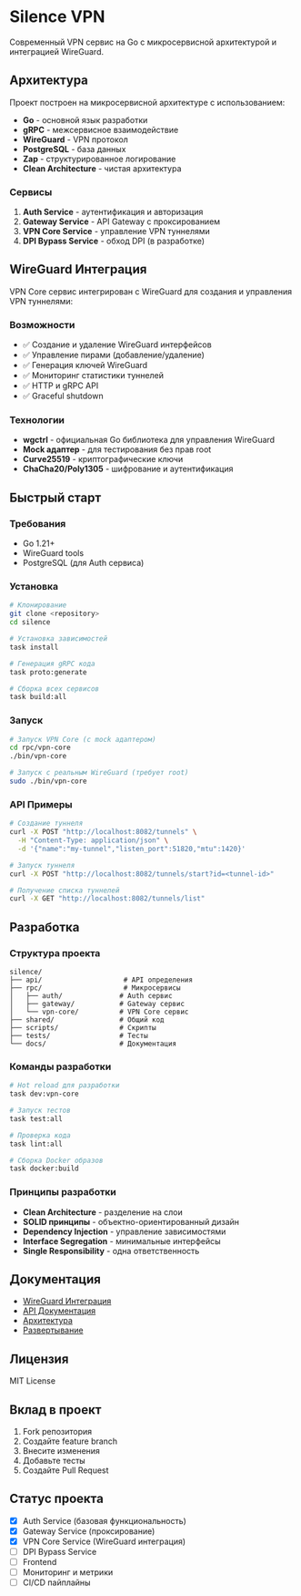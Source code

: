 # Silence VPN

Современный VPN сервис на Go с микросервисной архитектурой и интеграцией WireGuard.

## Архитектура

Проект построен на микросервисной архитектуре с использованием:

- **Go** - основной язык разработки
- **gRPC** - межсервисное взаимодействие
- **WireGuard** - VPN протокол
- **PostgreSQL** - база данных
- **Zap** - структурированное логирование
- **Clean Architecture** - чистая архитектура

### Сервисы

1. **Auth Service** - аутентификация и авторизация
2. **Gateway Service** - API Gateway с проксированием
3. **VPN Core Service** - управление VPN туннелями
4. **DPI Bypass Service** - обход DPI (в разработке)

## WireGuard Интеграция

VPN Core сервис интегрирован с WireGuard для создания и управления VPN туннелями:

### Возможности

- ✅ Создание и удаление WireGuard интерфейсов
- ✅ Управление пирами (добавление/удаление)
- ✅ Генерация ключей WireGuard
- ✅ Мониторинг статистики туннелей
- ✅ HTTP и gRPC API
- ✅ Graceful shutdown

### Технологии

- **wgctrl** - официальная Go библиотека для управления WireGuard
- **Mock адаптер** - для тестирования без прав root
- **Curve25519** - криптографические ключи
- **ChaCha20/Poly1305** - шифрование и аутентификация

## Быстрый старт

### Требования

- Go 1.21+
- WireGuard tools
- PostgreSQL (для Auth сервиса)

### Установка

```bash
# Клонирование
git clone <repository>
cd silence

# Установка зависимостей
task install

# Генерация gRPC кода
task proto:generate

# Сборка всех сервисов
task build:all
```

### Запуск

```bash
# Запуск VPN Core (с mock адаптером)
cd rpc/vpn-core
./bin/vpn-core

# Запуск с реальным WireGuard (требует root)
sudo ./bin/vpn-core
```

### API Примеры

```bash
# Создание туннеля
curl -X POST "http://localhost:8082/tunnels" \
  -H "Content-Type: application/json" \
  -d '{"name":"my-tunnel","listen_port":51820,"mtu":1420}'

# Запуск туннеля
curl -X POST "http://localhost:8082/tunnels/start?id=<tunnel-id>"

# Получение списка туннелей
curl -X GET "http://localhost:8082/tunnels/list"
```

## Разработка

### Структура проекта

```
silence/
├── api/                    # API определения
├── rpc/                    # Микросервисы
│   ├── auth/              # Auth сервис
│   ├── gateway/           # Gateway сервис
│   └── vpn-core/          # VPN Core сервис
├── shared/                # Общий код
├── scripts/               # Скрипты
├── tests/                 # Тесты
└── docs/                  # Документация
```

### Команды разработки

```bash
# Hot reload для разработки
task dev:vpn-core

# Запуск тестов
task test:all

# Проверка кода
task lint:all

# Сборка Docker образов
task docker:build
```

### Принципы разработки

- **Clean Architecture** - разделение на слои
- **SOLID принципы** - объектно-ориентированный дизайн
- **Dependency Injection** - управление зависимостями
- **Interface Segregation** - минимальные интерфейсы
- **Single Responsibility** - одна ответственность

## Документация

- [WireGuard Интеграция](docs/wireguard-integration.md)
- [API Документация](docs/api.md)
- [Архитектура](docs/architecture.md)
- [Развертывание](docs/deployment.md)

## Лицензия

MIT License

## Вклад в проект

1. Fork репозитория
2. Создайте feature branch
3. Внесите изменения
4. Добавьте тесты
5. Создайте Pull Request

## Статус проекта

- [x] Auth Service (базовая функциональность)
- [x] Gateway Service (проксирование)
- [x] VPN Core Service (WireGuard интеграция)
- [ ] DPI Bypass Service
- [ ] Frontend
- [ ] Мониторинг и метрики
- [ ] CI/CD пайплайны
